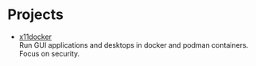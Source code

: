 # Projects

- [x11docker](https://github.com/mviereck/x11docker)
  <br/>Run GUI applications and desktops in docker and podman containers. Focus on security.